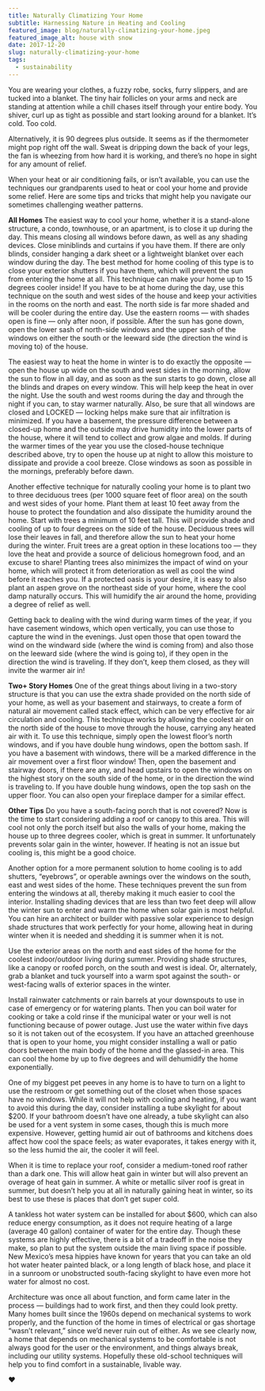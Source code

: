 ```yaml
---
title: Naturally Climatizing Your Home
subtitle: Harnessing Nature in Heating and Cooling
featured_image: blog/naturally-climatizing-your-home.jpeg
featured_image_alt: house with snow
date: 2017-12-20
slug: naturally-climatizing-your-home
tags:
  - sustainability
---
```


You are wearing your clothes, a fuzzy robe, socks, furry slippers, and are tucked into a blanket. The tiny hair follicles on your arms and neck are standing at attention while a chill chases itself through your entire body. You shiver, curl up as tight as possible and start looking around for a blanket. It’s cold. Too cold.

Alternatively, it is 90 degrees plus outside. It seems as if the thermometer might pop right off the wall. Sweat is dripping down the back of your legs, the fan is wheezing from how hard it is working, and there’s no hope in sight for any amount of relief.

When your heat or air conditioning fails, or isn’t available, you can use the techniques our grandparents used to heat or cool your home and provide some relief. Here are some tips and tricks that might help you navigate our sometimes challenging weather patterns.

**All Homes**
The easiest way to cool your home, whether it is a stand-alone structure, a condo, townhouse, or an apartment, is to close it up during the day. This means closing all windows before dawn, as well as any shading devices. Close miniblinds and curtains if you have them. If there are only blinds, consider hanging a dark sheet or a lightweight blanket over each window during the day. The best method for home cooling of this type is to close your exterior shutters if you have them, which will prevent the sun from entering the home at all. This technique can make your home up to 15 degrees cooler inside! If you have to be at home during the day, use this technique on the south and west sides of the house and keep your activities in the rooms on the north and east. The north side is far more shaded and will be cooler during the entire day. Use the eastern rooms — with shades open is fine — only after noon, if possible. After the sun has gone down, open the lower sash of north-side windows and the upper sash of the windows on either the south or the leeward side (the direction the wind is moving to) of the house.

The easiest way to heat the home in winter is to do exactly the opposite — open the house up wide on the south and west sides in the morning, allow the sun to flow in all day, and as soon as the sun starts to go down, close all the blinds and drapes on every window. This will help keep the heat in over the night. Use the south and west rooms during the day and through the night if you can, to stay warmer naturally. Also, be sure that all windows are closed and LOCKED — locking helps make sure that air infiltration is minimized.
If you have a basement, the pressure difference between a closed-up home and the outside may drive humidity into the lower parts of the house, where it will tend to collect and grow algae and molds. If during the warmer times of the year you use the closed-house technique described above, try to open the house up at night to allow this moisture to dissipate and provide a cool breeze. Close windows as soon as possible in the mornings, preferably before dawn.

Another effective technique for naturally cooling your home is to plant two to three deciduous trees (per 1000 square feet of floor area) on the south and west sides of your home. Plant them at least 10 feet away from the house to protect the foundation and also dissipate the humidity around the home. Start with trees a minimum of 10 feet tall. This will provide shade and cooling of up to four degrees on the side of the house. Deciduous trees will lose their leaves in fall, and therefore allow the sun to heat your home during the winter. Fruit trees are a great option in these locations too — they love the heat and provide a source of delicious homegrown food, and an excuse to share! Planting trees also minimizes the impact of wind on your home, which will protect it from deterioration as well as cool the wind before it reaches you. If a protected oasis is your desire, it is easy to also plant an aspen grove on the northeast side of your home, where the cool damp naturally occurs. This will humidify the air around the home, providing a degree of relief as well.

Getting back to dealing with the wind during warm times of the year, if you have casement windows, which open vertically, you can use those to capture the wind in the evenings. Just open those that open toward the wind on the windward side (where the wind is coming from) and also those on the leeward side (where the wind is going to), if they open in the direction the wind is traveling. If they don’t, keep them closed, as they will invite the warmer air in!

**Two+ Story Homes**
One of the great things about living in a two-story structure is that you can use the extra shade provided on the north side of your home, as well as your basement and stairways, to create a form of natural air movement called stack effect, which can be very effective for air circulation and cooling. This technique works by allowing the coolest air on the north side of the house to move through the house, carrying any heated air with it. To use this technique, simply open the lowest floor’s north windows, and if you have double hung windows, open the bottom sash. If you have a basement with windows, there will be a marked difference in the air movement over a first floor window! Then, open the basement and stairway doors, if there are any, and head upstairs to open the windows on the highest story on the south side of the home, or in the direction the wind is traveling to. If you have double hung windows, open the top sash on the upper floor. You can also open your fireplace damper for a similar effect.

**Other Tips**
Do you have a south-facing porch that is not covered? Now is the time to start considering adding a roof or canopy to this area. This will cool not only the porch itself but also the walls of your home, making the house up to three degrees cooler, which is great in summer. It unfortunately prevents solar gain in the winter, however. If heating is not an issue but cooling is, this might be a good choice.

Another option for a more permanent solution to home cooling is to add shutters, “eyebrows”, or operable awnings over the windows on the south, east and west sides of the home. These techniques prevent the sun from entering the windows at all, thereby making it much easier to cool the interior. Installing shading devices that are less than two feet deep will allow the winter sun to enter and warm the home when solar gain is most helpful. You can hire an architect or builder with passive solar experience to design shade structures that work perfectly for your home, allowing heat in during winter when it is needed and shedding it is summer when it is not.

Use the exterior areas on the north and east sides of the home for the coolest indoor/outdoor living during summer. Providing shade structures, like a canopy or roofed porch, on the south and west is ideal. Or, alternately, grab a blanket and tuck yourself into a warm spot against the south- or west-facing walls of exterior spaces in the winter.

Install rainwater catchments or rain barrels at your downspouts to use in case of emergency or for watering plants. Then you can boil water for cooking or take a cold rinse if the municipal water or your well is not functioning because of power outage. Just use the water within five days so it is not taken out of the ecosystem.
If you have an attached greenhouse that is open to your home, you might consider installing a wall or patio doors between the main body of the home and the glassed-in area. This can cool the home by up to five degrees and will dehumidify the home exponentially.

One of my biggest pet peeves in any home is to have to turn on a light to use the restroom or get something out of the closet when those spaces have no windows. While it will not help with cooling and heating, if you want to avoid this during the day, consider installing a tube skylight for about $200. If your bathroom doesn’t have one already, a tube skylight can also be used for a vent system in some cases, though this is much more expensive. However, getting humid air out of bathrooms and kitchens does affect how cool the space feels; as water evaporates, it takes energy with it, so the less humid the air, the cooler it will feel.

When it is time to replace your roof, consider a medium-toned roof rather than a dark one. This will allow heat gain in winter but will also prevent an overage of heat gain in summer. A white or metallic silver roof is great in summer, but doesn’t help you at all in naturally gaining heat in winter, so its best to use these is places that don’t get super cold.

A tankless hot water system can be installed for about $600, which can also reduce energy consumption, as it does not require heating of a large (average 40 gallon) container of water for the entire day. Though these systems are highly effective, there is a bit of a tradeoff in the noise they make, so plan to put the system outside the main living space if possible. New Mexico’s mesa hippies have known for years that you can take an old hot water heater painted black, or a long length of black hose, and place it in a sunroom or unobstructed south-facing skylight to have even more hot water for almost no cost.

Architecture was once all about function, and form came later in the process — buildings had to work first, and then they could look pretty. Many homes built since the 1960s depend on mechanical systems to work properly, and the function of the home in times of electrical or gas shortage “wasn’t relevant,” since we’d never ruin out of either. As we see clearly now, a home that depends on mechanical systems to be comfortable is not always good for the user or the environment, and things always break, including our utility systems. Hopefully these old-school techniques will help you to find comfort in a sustainable, livable way.

♥
